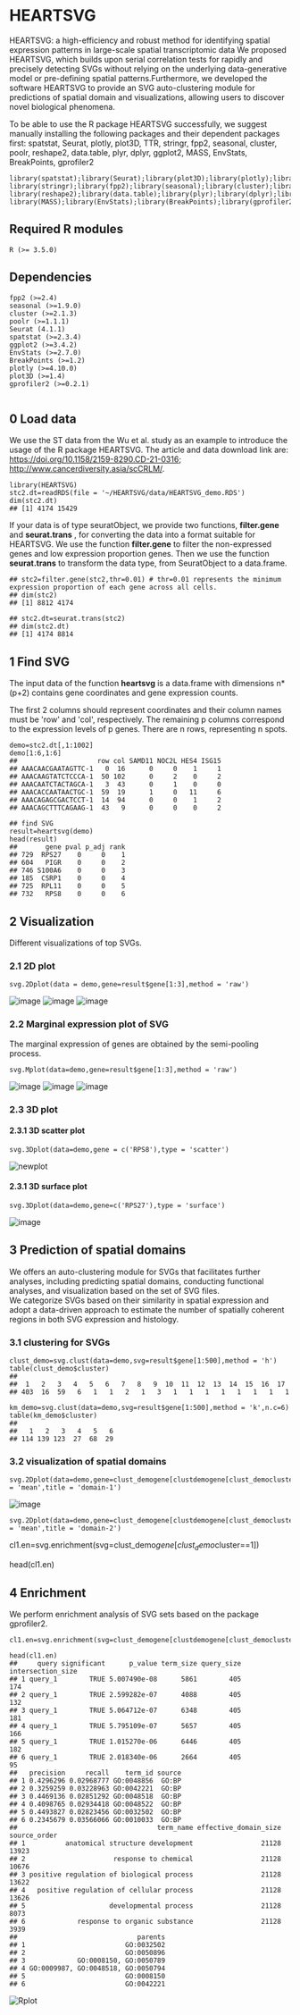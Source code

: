 # HEARTSVG
HEARTSVG: a high-efficiency and robust method for identifying spatial expression patterns in large-scale spatial transcriptomic data
We proposed HEARTSVG, which builds upon serial correlation tests for rapidly and precisely detecting SVGs without relying on the underlying data-generative model or pre-defining spatial patterns.Furthermore, we developed the software HEARTSVG to provide an SVG auto-clustering module for predictions of spatial domain and visualizations, allowing users to discover novel biological phenomena. 

To be able to use the R package HEARTSVG successfully, we suggest manually installing the following packages and their dependent packages first: spatstat, Seurat, plotly, plot3D, TTR, stringr, fpp2, seasonal, cluster, poolr, reshape2, data.table, plyr, dplyr, ggplot2, MASS, EnvStats, BreakPoints, gprofiler2

```{r,warning=F,message=F,results='hide',error=F}
library(spatstat);library(Seurat);library(plot3D);library(plotly);library(TTR);
library(stringr);library(fpp2);library(seasonal);library(cluster);library(poolr);
library(reshape2);library(data.table);library(plyr);library(dplyr);library(ggplot2);
library(MASS);library(EnvStats);library(BreakPoints);library(gprofiler2)

```
## Required R modules
```{r ,warning=F}
R (>= 3.5.0)
```

## Dependencies
```{r ,warning=F}
fpp2 (>=2.4)
seasonal (>=1.9.0)
cluster (>=2.1.3)
poolr (>=1.1.1)
Seurat (4.1.1)
spatstat (>=2.3.4)
ggplot2 (>=3.4.2)
EnvStats (>=2.7.0)
BreakPoints (>=1.2)
plotly (>=4.10.0)
plot3D (>=1.4)
gprofiler2 (>=0.2.1)


```

## 0 Load data

We use the ST data from the Wu et al. study as an example to introduce the usage of the R package HEARTSVG. The article and data download link are: https://doi.org/10.1158/2159-8290.CD-21-0316; http://www.cancerdiversity.asia/scCRLM/.


```{r ,warning=F}
library(HEARTSVG)
stc2.dt=readRDS(file = '~/HEARTSVG/data/HEARTSVG_demo.RDS')
dim(stc2.dt)
## [1] 4174 15429
```
If your data is of type seuratObject, we provide two functions, **filter.gene** and **seurat.trans** , for converting the data into a format suitable for HEARTSVG.
We use the function **filter.gene** to filter the non-expressed genes and low expression proportion genes. Then we use the function **seurat.trans** to transform the data type, from SeuratObject to a data.frame.

```{r}
## stc2=filter.gene(stc2,thr=0.01) # thr=0.01 represents the minimum expression proportion of each gene across all cells.
## dim(stc2)
## [1] 8812 4174

## stc2.dt=seurat.trans(stc2)
## dim(stc2.dt)
## [1] 4174 8814
```


## 1 Find SVG

The input data of the function **heartsvg** is a data.frame with dimensions n*(p+2) contains gene coordinates and gene expression counts. 

The first 2 columns should represent coordinates and their column names must be 'row' and 'col', respectively. The remaining p columns correspond to the expression levels of p genes. There are n rows, representing n spots.
```{r}
demo=stc2.dt[,1:1002]
demo[1:6,1:6]
##                    row col SAMD11 NOC2L HES4 ISG15
## AAACAACGAATAGTTC-1   0  16      0     0    1     1
## AAACAAGTATCTCCCA-1  50 102      0     2    0     2
## AAACAATCTACTAGCA-1   3  43      0     1    0     0
## AAACACCAATAACTGC-1  59  19      1     0   11     6
## AAACAGAGCGACTCCT-1  14  94      0     0    1     2
## AAACAGCTTTCAGAAG-1  43   9      0     0    0     2
```


```{r}
## find SVG
result=heartsvg(demo)
head(result)
##       gene pval p_adj rank
## 729  RPS27    0     0    1
## 604   PIGR    0     0    2
## 746 S100A6    0     0    3
## 185  CSRP1    0     0    4
## 725  RPL11    0     0    5
## 732   RPS8    0     0    6
```

## 2 Visualization
Different visualizations of top SVGs.

### 2.1 2D plot
```{r}
svg.2Dplot(data = demo,gene=result$gene[1:3],method = 'raw')
```

![image](https://user-images.githubusercontent.com/57090974/227206644-dfdc02ab-94c6-480d-81a3-f92cb0dcd8a3.png)
![image](https://user-images.githubusercontent.com/57090974/227206706-d284478f-4c75-43d8-9855-c99b65c694be.png)
![image](https://user-images.githubusercontent.com/57090974/227206753-c0825a0e-8c85-4beb-8c73-fc0971ca9469.png)



### 2.2 Marginal expression plot of SVG

The marginal expression of genes are obtained by the semi-pooling process.

```{r}
svg.Mplot(data=demo,gene=result$gene[1:3],method = 'raw')
```

![image](https://user-images.githubusercontent.com/57090974/227206902-da9df34a-803b-4e73-a503-b3e10cc5d23f.png)
![image](https://user-images.githubusercontent.com/57090974/227206963-d036d030-827c-4791-8df3-79aa6a7a9e19.png)
![image](https://user-images.githubusercontent.com/57090974/227207038-98177ad3-46d6-48c8-8f82-9bfb5145f8e4.png)



### 2.3 3D plot

#### 2.3.1 3D scatter plot

```{r}
svg.3Dplot(data=demo,gene = c('RPS8'),type = 'scatter')

```

![newplot](https://user-images.githubusercontent.com/57090974/227207527-221c9d5c-8a7b-47da-8bd7-1f2686dd60b0.png)


#### 2.3.1 3D surface plot

```{r}
svg.3Dplot(data=demo,gene=c('RPS27'),type = 'surface')

```

![image](https://user-images.githubusercontent.com/57090974/227207699-86fa6205-3293-40fe-bbc0-3c74d8b3345e.png)


## 3 Prediction of spatial domains

We offers an auto-clustering module for SVGs that facilitates further analyses, including predicting spatial domains, conducting functional analyses, and visualization based on the set of SVG files.  
We categorize SVGs based on their similarity in spatial expression and adopt a data-driven approach to estimate the number of spatially coherent regions in both SVG expression and histology.

### 3.1 clustering for SVGs
```{r}
clust_demo=svg.clust(data=demo,svg=result$gene[1:500],method = 'h')
table(clust_demo$cluster)
## 
##  1   2   3   4   5   6   7   8   9  10  11  12  13  14  15  16  17 
## 403  16  59   6   1   1   2   1   3   1   1   1   1   1   1   1   1 

```

```{r}
km_demo=svg.clust(data=demo,svg=result$gene[1:500],method = 'k',n.c=6)
table(km_demo$cluster)
## 
##   1   2   3   4   5   6 
## 114 139 123  27  68  29
```


### 3.2 visualization of spatial domains

```{r}
svg.2Dplot(data=demo,gene=clust_demogene[clustdemogene[clust_democluster==1],method = 'mean',title = 'domain-1')
```
![image](https://user-images.githubusercontent.com/57090974/227209204-cb369b7f-273b-4568-bc21-5477bb2ed4f0.png)


```{r}
svg.2Dplot(data=demo,gene=clust_demogene[clustdemogene[clust_democluster==2],method = 'mean',title = 'domain-2')
```

cl1.en=svg.enrichment(svg=clust_demo$gene[clust_demo$cluster==1])

head(cl1.en)


## 4 Enrichment

We perform enrichment analysis of SVG sets based on the package gprofiler2.

```{r}
cl1.en=svg.enrichment(svg=clust_demogene[clustdemogene[clust_democluster==1])

head(cl1.en)
##     query significant      p_value term_size query_size intersection_size
## 1 query_1        TRUE 5.007490e-08      5861        405               174
## 2 query_1        TRUE 2.599282e-07      4088        405               132
## 3 query_1        TRUE 5.064712e-07      6348        405               181
## 4 query_1        TRUE 5.795109e-07      5657        405               166
## 5 query_1        TRUE 1.015270e-06      6446        405               182
## 6 query_1        TRUE 2.018340e-06      2664        405                95
##   precision     recall    term_id source
## 1 0.4296296 0.02968777 GO:0048856  GO:BP
## 2 0.3259259 0.03228963 GO:0042221  GO:BP
## 3 0.4469136 0.02851292 GO:0048518  GO:BP
## 4 0.4098765 0.02934418 GO:0048522  GO:BP
## 5 0.4493827 0.02823456 GO:0032502  GO:BP
## 6 0.2345679 0.03566066 GO:0010033  GO:BP
##                                   term_name effective_domain_size source_order
## 1          anatomical structure development                 21128        13923
## 2                      response to chemical                 21128        10676
## 3 positive regulation of biological process                 21128        13622
## 4   positive regulation of cellular process                 21128        13626
## 5                     developmental process                 21128         8073
## 6             response to organic substance                 21128         3939
##                              parents
## 1                         GO:0032502
## 2                         GO:0050896
## 3             GO:0008150, GO:0050789
## 4 GO:0009987, GO:0048518, GO:0050794
## 5                         GO:0008150
## 6                         GO:0042221

```

![Rplot](https://user-images.githubusercontent.com/57090974/227210739-74e236d1-ab4b-4032-9b92-50565af266ad.png)








